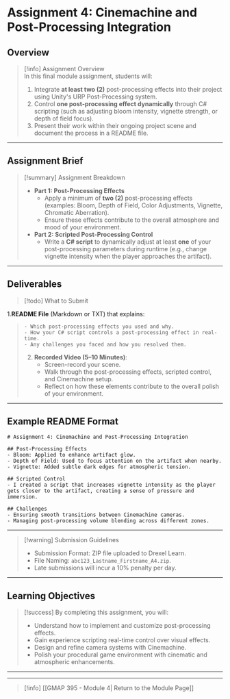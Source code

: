 # Assignment 4: Cinemachine and Post-Processing Integration

## Overview

> [!info] Assignment Overview  
> In this final module assignment, students will:
> 
> 1. Integrate **at least two (2)** post-processing effects into their project using Unity's URP Post-Processing system.
> 2. Control **one post-processing effect dynamically** through C# scripting (such as adjusting bloom intensity, vignette strength, or depth of field focus).
> 3. Present their work within their ongoing project scene and document the process in a README file.

---

## Assignment Brief

> [!summary] Assignment Breakdown
> 
> - **Part 1: Post-Processing Effects**
>     - Apply a minimum of **two (2)** post-processing effects (examples: Bloom, Depth of Field, Color Adjustments, Vignette, Chromatic Aberration).
>     - Ensure these effects contribute to the overall atmosphere and mood of your environment.
> - **Part 2: Scripted Post-Processing Control**
>     - Write a **C# script** to dynamically adjust at least **one** of your post-processing parameters during runtime (e.g., change vignette intensity when the player approaches the artifact).

---

## Deliverables

> [!todo] What to Submit
> 
1.**README File** (Markdown or TXT) that explains:
>     - Which post-processing effects you used and why.
>     - How your C# script controls a post-processing effect in real-time.
>     - Any challenges you faced and how you resolved them.
> 2. **Recorded Video (5–10 Minutes)**:
>     - Screen-record your scene.
>     - Walk through the post-processing effects, scripted control, and Cinemachine setup.
>     - Reflect on how these elements contribute to the overall polish of your environment.

---

## Example README Format

```
# Assignment 4: Cinemachine and Post-Processing Integration

## Post-Processing Effects
- Bloom: Applied to enhance artifact glow.
- Depth of Field: Used to focus attention on the artifact when nearby.
- Vignette: Added subtle dark edges for atmospheric tension.

## Scripted Control
- I created a script that increases vignette intensity as the player gets closer to the artifact, creating a sense of pressure and immersion.

## Challenges
- Ensuring smooth transitions between Cinemachine cameras.
- Managing post-processing volume blending across different zones.
```

---

> [!warning] Submission Guidelines
> 
> - Submission Format: ZIP file uploaded to Drexel Learn.
> - File Naming: `abc123_Lastname_Firstname_A4.zip`.
> - Late submissions will incur a 10% penalty per day.

---

## Learning Objectives

> [!success] By completing this assignment, you will:
> 
> - Understand how to implement and customize post-processing effects.
> - Gain experience scripting real-time control over visual effects.
> - Design and refine camera systems with Cinemachine.
> - Polish your procedural game environment with cinematic and atmospheric enhancements.

---
---
> [!info] [[GMAP 395 - Module 4| Return to the Module Page]]